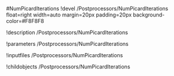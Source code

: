 <!-- MOOSE Object Documentation Stub: Remove this when content is added. -->
#NumPicardIterations
!devel /Postprocessors/NumPicardIterations float=right width=auto margin=20px padding=20px background-color=#F8F8F8

!description /Postprocessors/NumPicardIterations

!parameters /Postprocessors/NumPicardIterations

!inputfiles /Postprocessors/NumPicardIterations

!childobjects /Postprocessors/NumPicardIterations
